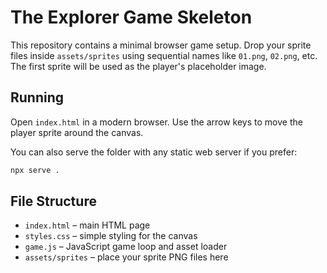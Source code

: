 # The Explorer Game Skeleton

This repository contains a minimal browser game setup. Drop your sprite
files inside `assets/sprites` using sequential names like `01.png`,
`02.png`, etc. The first sprite will be used as the player's placeholder
image.

## Running

Open `index.html` in a modern browser. Use the arrow keys to move the
player sprite around the canvas.

You can also serve the folder with any static web server if you prefer:

```bash
npx serve .
```

## File Structure

- `index.html` – main HTML page
- `styles.css` – simple styling for the canvas
- `game.js` – JavaScript game loop and asset loader
- `assets/sprites` – place your sprite PNG files here
